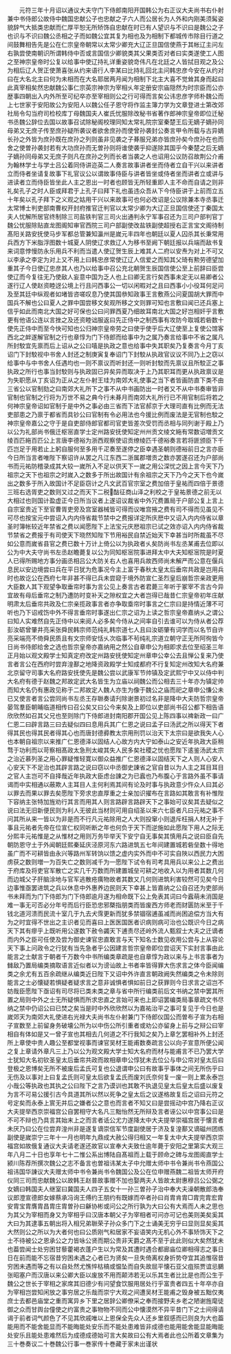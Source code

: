 <!-- { "loadSidebar": true } -->
　　元符三年十月诏以通议大夫守门下侍郎南阳开国韩公为右正议大夫尚书右仆射兼中书侍郎公故侍中魏国忠献公子也忠献之子六人而公居长为人外和内刚美须髯姿貌辞气大抵类忠献而仁厚平恕无所矫饰自忠献在时已有人望识与不识曰是魏公之子也识与不识曰魏公丞相之子而如魏公宜其复为相也及为相制下都城传市除目行道之间鼓舞相告先是公在仁宗皇帝朝常以太常少卿充大辽正旦国信使燕于其帐辽主问左右孰尝使南朝识所谓韩侍中否或言国信少卿貌类其父果类否对者曰实类遂使工人图之至神宗皇帝时公复以给事中使辽持礼详重姿貌竒伟凡在北廷之人皆拭目观之及公为相后辽人贺正使萧喜张从约来语行人李某曰比持礼回北主问韩忠彦今安在从约对曰在大名北主曰何为未相而在大名耶居两月闻为相制下北主大喜不觉耸其身而起曰此真宰相矣然忠献魏公事仁宗英宗神宗为宰相乆年定册安宗庙隠然为时宗臣而公亦歴事四朝出入内外所至可纪卒亦至宰相则公之行可得而言矣公讳忠彦字师朴魏公而上七世家于安阳故公为安阳人以魏公任子恩守将作监主簿力学为文章登进士第改郊社局令勾当府司检校库丁母魏国夫人崔氏忧服除改秘书省著作郎神宗皇帝即位迁秘书丞魏公辞位去国以故事召试除秘阁校理同知太常礼院宗室秦楚王后无嫡子嫡孙同母弟又无庶子传至庶孙疑所袭议者欲舍庶孙而使曾孙袭封公奏言甲令所载与古异嫡长孙之外皆为庶孙既在庶孙之列则虽非见袭之子朞服兄弟亦皆庶孙矣今庶孙在也而舍之使曽孙袭封若有大功庶孙而无曽孙则将谁使袭乎抑遂除其国乎今秦楚之后无嫡子嫡孙同母弟又无庶子则凡在庶孙之列而长者当袭之人也诏用公议防召故荆公介甫为翰林学士与学士吕公着同侍讲迩英二人奏言故事讲者坐而侍者立自干兴以来讲者立而侍者坐请复故事下礼官议公以谓故事侍臣与讲者皆坐或侍者坐而讲者立或讲与进读者立而侍臣皆坐此人主之恩出一时者也顾皆无所轻重即人主不命而自请之则非礼矣孔子之时人臣或拜君于上孔子曰拜下礼也虽违众吾从下今侍臣讲于上前而立五十年矣以孔子拜下之义观之姑用干兴以来故事可也何必改诏是公议除兼本寺丞事迁太常博士判吏部南曹权开封府推官迁判官以太常少卿为大辽正旦国信使还丁秦国太夫人忧解所居官终制除三司盐铁判官三司火出通判永宁军事召还为三司户部判官丁魏公忧服除贴直龙图阁知审官西院三司户部副使改盐铁副使超授右正言宝文阁待制髙阳关路安抚使马步军都总管兼知瀛州是嵗元丰四年也朝廷以夏人囚杀其长秉常用兵西方下米脂浮图数十城夏人阴使辽求救辽人为移书至阙下朝廷报以兵端而敌书复来词意悖慢防永乐用兵不利而当遣人使辽贺生辰上难其人二府以安焘为对上不可又以李承之李定为对上又不用上曰韩忠彦常使辽辽人信爱之而知其父琦有勲劳德望加重其子今日使辽忠彦其人也乃以给事中召公充北朝贺生辰国信使公至上前辞曰臣尝使辽而今复往无乃使敌人妄意中国为乏人也上曰卿无言行矣西事未定无以易卿者公遂行辽人使赵资睦迓公境上行且问西事公一切以闲暇对之且曰西事小小役耳何足问及至其廷中纵观者如堵皆咨嗟叹息乃使其国叅知政事王言敷燕公问夏国胡大罪而中国兵不解也公曰夏人之罪中国尝移文矣观所移之文则罪可知也言敷曰闻已还兵塞上信乎如此而南北大国之好可保也公曰问罪西夏乃细故耳南北大国之好岂相奸乎言敷更有他语公连以言挫之及还资睦诎服返曰先正侍中之制西事有攻防今取城若砦数十使先正侍中而至今快可知也公归神宗皇帝劳之曰使乎使乎后大辽使至上复使公馆客西北之衅遂解官制之行也章惇为门下侍郎而给事中为之属乃奏言给事中不省之属凡所封駮宜先禀而后上诏从之公曰嘻是执政之意也给事中失其职矣乃复奏言今月丁亥诏门下封駮视中书舍人封还之制庚寅复奉诏门下封駮从执政官议议不同乃上之窃以给事中与中书舍人任遇均也一则不禀议而听封还一则听封駮而先禀议且所駮正之事执政之所行也事当封駮则与执政固已异矣异而取决于上乃其职耳而更从执政禀议是为失职愿从丁亥诏为正从之左仆射王珪为南郊大礼使事之当下者皆画防直下类不由三省公以官制劾之曰南郊大礼所下之事不从中书画防出一时者又不从中书奏审皆非官制也官制之行将为万世不易之典今行未朞月而南郊大礼所行已不用官制后将若之何神宗皇帝诏如官制于是中外之事必由三省而下法官郝京于大理司直有比例而无法吏部患之乃禀于都省而具钞公曰官制有令必用法也今援比例而废法是无官制也駮之神宗皇帝嘉公之守于是自吏部侍郎官都司官吏皆差次受罚而丞相与同列谢于殿上乃以公为礼部尚书俄迁枢宻直学士定州路安抚使知定州州贡文绫文絁有常数诏増贡文绫百匹絁百匹公上言唐李德裕为浙西观察使诏贡缭绫匹千德裕奏言若将匪颁臣下千匹岂足于用若止上躬自服何至多用千疋奏至遂停之臣幸遇圣朝则德裕前日之言亦臣今日所当言者唯陛下察诏许从罢之凡江东西二浙属郡増贡之数亦罢遂召还为户部尚书而元祐防稽录成其大较一嵗所入不足以供天下一嵗之用公深忧之因上言今天下乃祖宗之天下也祖宗之时嵗入之数多于所出故国计有余祖宗之天下乃今之天下也今嵗出之数多于所入故国计不足臣窃计之凡文武百官宗室之费加倍于皇祐而四倍于景德三班右选胥吏之数则又过之而天下二税酤征商山泽之利校之于皇祐景德之前无以大相过也则国计盈虚正今日所当议者上遂诏议裁省中外冗费置局于户部公复上言上自宗室贵近下至官曹胥吏旁及宫室器械皆可得而议唯宫掖之费有司不得而见虽见不可尽也按宝元中尝诏入内内侍省裁节禁中之费报详定所庆厯中又诏入内内侍省以章圣时簿帐较近年禁省之费以闻愿陛下上法宝元庆厯祖宗已试之效亦诏入内内侍省裁节禁省之费报于有司使天下晓然知陛下节用裕民自禁近始天下幸甚当时所裁虽不尽如公意而嵗省县官之费已数十万计上倚公以为执政者乆矣防尚书左丞某甫去位即以公为中大夫守尚书左丞赵瞻薨复以公为同知枢宻院事进拜太中大夫知枢宻院是时夏人已得所赐地方事分画丞相吕公大防关右人也喜用兵故西师尚未解严而公意在偃兵息民以安边境尝曰兵在平日犹为危事况今主上富于春秋太皇太后垂帘共政是岂用兵时也故讫公在西府七年非甚不得已兵未尝窥于境外防宣仁圣烈皇后崩哲宗亲政更用大臣数人其下观望争取垂帘时事为言公见上奏言古者君薨三年听于冢宰不言古今异宜故有母后垂帘之制乃遭防时变补天之隙权宜之大者岂得已哉昔仁宗皇帝初年庄献明肃太后垂帘共政及仁宗亲揽政事言者亦争取埀帘时事言之仁宗曰是持情近薄不可听也乃下诏戒饬中外不得言垂帘时事遂出仁宗之诏为上读之哲宗皇帝嘉纳乆之谓公曰知人实难然自先正侍中以来阅人必多矣今侍从之间率自引去谁可以为侍从者公荐彭汝砺曾肇井亮采张舜民韩宗师范纯礼韩宗道七人且曰汝砺肇有词学而以名节自许亮采端亮不倚舜民质且有文宗师安恬乆次临事不茍纯礼宗道立朝守正无所阿徇皆今日尚书侍郎给舍之选也哲宗皇帝亦嘉纳用之然公自章申公为相即求去位至绍圣三年正月始以观文殿学士知真定府改定州路安抚使知定州章申公幸公去且惮公复来乃使言者言公在西府时尝弃湟鄯之地降资政殿学士知成都府不行复知定州改知大名府兼北京留守司事大名府路安抚使先是魏公尝以武康军节帅镇及定武熙宁中又以侍中判大名府有德于赵魏之邦故定武大名皆生为立庙以祠魏公而公相去三十年亦为镇定帅而知大名仍有惠政见称于二邦故定人魏人亦生为像于魏公之庙而祀之章申公慊公未已又使言者言公尝同尚书左丞王存聮奏请刋除谢景初过名非是降中大夫防哲宗皇帝晏驾羣臣朝晡临道相传曰召公矣又曰公今来矣及上即位以吏部尚书召公都下相告语欣欣然如召其父兄也至则除门下侍郎进封南阳郡开国公见上陈四事以禆新政一曰广仁恩二曰辟言路三曰去疑似四曰息用兵其广仁恩之说曰孟子曰汤武之所以得天下者得其民也得其民者得其心也而唐封德彛教太宗用刑罚以治天下太宗曰是欲我失人心也本朝自祖宗以来推广仁恩德泽以固结人心故方内大宁如泰山之安近年执政大臣稍骛于功利而以苛察相髙政太急刑太峻其失人民多矣社稷之忧也愿陛下逺鉴汤武太宗之治近慕列圣之用心罪疑惟轻寛以御众益推广仁恩德泽以固结天下之人则人心安人心安天下不足治也其辟言路之说曰窃以中丞御史諌省之官自昔以为人主之耳目耳目之官人主岂可不自择哉近年执政大臣虑台諌之为已蠧也乃布腹心于言路外虽不事请谒而中实相通以蔽欺人主耳目人主何利焉其间有论及时事与执政意少忤众人曰其必以罪去而果以罪去矣愿陛下旁求忠直厚重之士亲加识擢布在言路如其敢言有补惟陛下容纳主张特加旌劝行其言而用其人则言路辟言路辟天下之事始可议矣其去疑似之说曰法无旧新便民则为利人无彼此当材则可用自绍圣以来六七臣者凡曰元祐之事不问其所从来一皆以为非是而不行凡元祐除用之人大则投窜小则退斥枉捐人材无补于事且元祐者先帝在位宣仁权同听断之年也何负于天下而逆施如此愿陛下用人之际无分熙丰元祐惟是之从惟材之用则万务毕举天下安宁自无事矣其慎用兵之说曰臣自先朝防恩守土于外闻朝廷熙秦延庆泾原河东六路进筑五七年间建置城若砦垒数十得地虽广而不可耕皆由永兴等路州军转饷以馈之虚内实外而中不可实自陜以西民力大困虏获之数则増一为百失亡之数则减千为一愿陛下试令有司考具用兵以来公上之费出于府库及将吏官军散亡之实几千万数而所建置城垒可耕之地收入以为用者其数几何而边城父子肝脑涂地与官军逃散疮痍物故者其数又几何则进筑利害较然可见矣今日边事惟亟罢进筑之兵以休息中外惠养边民则天下幸甚上皆嘉纳之公自召还为吏部尚书未拜而为门下侍郎为门下侍郎逾月遂为相命既下公上免表其词曰今蠧萌未消国是难一事无可否必分年号而后行臣恐忠邪槩指朋类而皆废西方师老而财匮防米至于千钱北道河溃而民流十室几于九去犬霈更新而犹多禁锢宿逋虽减而尚困追偿方当大有为之时宜得不世出之主识者见而喜曰上医医国医者识病则病可治也公既识今日之病天下其有瘳乎上既听用公遂数下赦令蠲天下逋责尽还岭外流人甄叙士大夫之迁谪者而内外之臣可任使及尝为御史谏官忠直敢言与天下知名士数见收用公尝与上从容论天下事上问政令之行犹有当先急者乎公因建言哲宗皇帝即位尝诏天下实封言事由此能言之士献言于朝者千万数今中书所编类章疏是也自章惇为政以来与上书言事者为雠敌乃置局编类摘取语言近似者以为谤讪故上书者率皆得罪大伤求言之体今臣闻编类之余尤有五百余疏继从编类近日陛下又诏中外许直言朝政阙失然编类之令未除则能言之士必懐疑若惧疑者疑求言之意非诚惧者惧如前日之获罪则今日求言之诏岂不妨哉臣愿陛下亟诏有司尽将已类未类之章与省中所行编类前后文书纳之禁中罢其所置之局则中外之士无所疑惧而所求忠直之言始可来也上即诏罢编类局事章疏文书尽纳之禁中仍诏公曰已焚之矣当是时中外欣欣然以为嘉祐治平之事可复见于今日也是嵗郊天为南郊大礼使进右光禄大夫尚书左仆射兼门下侍郎仪国公而曽布子宣为右相子宣数至上前留身务破壊公所为以中伤公所引重者或劝公亦留身上前与之辩公曰宰相自有体如是又一曾子宣也其相去几何道之不行我知之矣乃上章乞罢相补外上封还所上章使中贵人趣公至都堂视事而谏官吴材王能甫数奏疏言公以向子宣意所便公闻之复上章请外章凡三上乃以公为观文殿大学士知大名府而材与能甫言不已乃罢大学士犹知大名初钦圣皇太后垂帘共政而故相章申公惇犹未去位公与申公帘对皇太后曰登极之恩博矣无所不被废后孟氏可复也公退谓申公曰有故事乎事体之间无所伤乎曰无伤及以事对上曰复孟氏则可皇太后欲复孟氏而废刘氏奈何复一废一则上累永泰岂小哉公等执政也其执之公曰陛下之言乃谟训也其敢不执退见皇太后皇太后盛以废复为言不可易公援引古今具道其所以然以死争之皇太后之议遂格故复后之诏曰元符之号定矣而永泰上賔无并后之嫌者公之意也而言者不知又曰是尝摇动中宫乃降右正议大夫提举西京崇福宫公自罢相守大名凡三黜怡然无所辩及言者诬公以中宫事公曰是不可不辩也乃具言其始末上之而言者诋公尤力遂降太中大夫提举崇福宫居于懐言者未厌乃曰公在位尝弃湟州非是遂复谪崇信军节度副使居于济及复湟鄯又谪磁州团练副使是嵗崇宁三年十一月也明年九鼎成大赦公得归相又一年复太中大夫提举西京崇福宫如故俄复通议大夫请老遂还故官以宣奉大夫致仕逾年薨于安阳之里第实大观三年八月二十日也享年七十二惟公系出博陆自髙祖而上载于顾命之碑与龙图阁直学士颍川陈荐所撰次魏公之志不备言也曽祖讳某太子中允赠太师中书令兼尚书令燕国公祖讳国华諌议大夫赠太师中书令兼尚书令魏国公及公在位申赠燕魏二祖皆太师开府仪同三司而忠献魏公以故韩王赵普故事赠不加也娶两夫人皆故太尉惠穆吕公公弼之女嫡曰韩国夫人继室曰冀国夫人四子五女十一孙三曽孙子治中奉大夫澡朝散郎浩奉议郎澄宣德郎女嫁蔡承冯询王傅约王朋约有既嫁而卒者孙曰肖胄肯胄□胄完胄宏胄安胄宝胄膺胄昌胄庄胄曽孙曰龢协彬或问公之所行孰为大曰公有大焉而人未之思也为其父为宰相而身又为宰相乎曰汉唐本朝父子为宰相者可问亦可记也美则美矣奚其大曰为其逮事五朝出将入相兄弟聮荣子孙众多门下之士诵美无穷乎曰显则显矣奚其大然则公之所以为大者何也曰公质刚气和居家不妄语笑内无机心外不事矫饰天下之士不待被公之恩承公之力皆咏公贤而期公贵非天爵之髙不至于此此则似大矣然犹未也葢尝闻士处穷困甘藜藿褐衣蓬户生以为常及其遭时遇合都廊庙位卿相得志之事日日在前而能不忘宿昔穷困未遇之心者已为贤矣一旦失倚离权身折势夺宜其追惟宿昔穷困未遇而等之有以自处然尤憔悴枯槁或愠坠而自失故屈平懐石亚父疽殒贾谊忌鵩张昭塞户而汉唐以来公卿大臣以废放不用而颠沛若无以乐其生者比比是也而公生于魏公之世长于宰相之家席其旧德少有问望食饮服用居处行乎富贵者四五十年卒亦自为宰相岂尝知闲放之事穷居之乐哉而崇宁大观之间遭吴材王能甫之毁身被五黜仅夷庶士去都邑庙堂之重而寓异乡下里之居辞公卿僚采之奉而接野夫乡老之陋谢旌麾徒御之众而甘舆台僮使之约富贵之事物物不同而公中懐漠然不异平昔门下之士间得请谒于前者词气颜色了不见其欣戚唯以上恩保全先众人还乡里叙感而已则良为大也葢能用而不能舍能显而不能晦能处安乐而不能处患难皆非成德也能用能舍能显能晦能处安乐且能处患难然后为成德成德始可言大矣故曰公有大焉者此也公所着文章集为三十巻奏议二十巻魏公行事一巻家传十巻藏于家未出谨状
